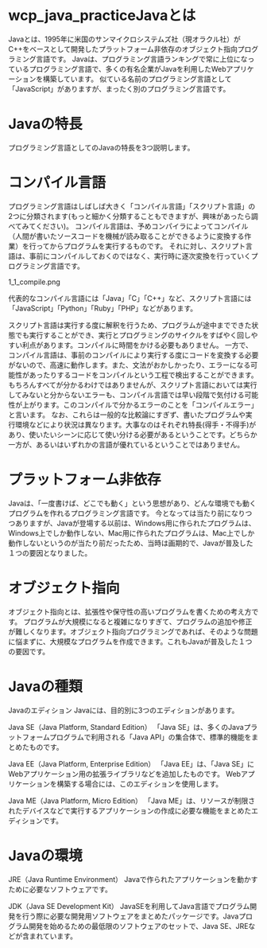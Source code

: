 # wcp_java_practiceJavaとは
Javaとは、1995年に米国のサンマイクロシステムズ社（現オラクル社）がC++をベースとして開発したプラットフォーム非依存のオブジェクト指向プログラミング言語です。
Javaは、プログラミング言語ランキングで常に上位になっているプログラミング言語で、多くの有名企業がJavaを利用したWebアプリケーションを構築しています。
似ている名前のプログラミング言語として「JavaScript」がありますが、まったく別のプログラミング言語です。

# Javaの特長
プログラミング言語としてのJavaの特長を3つ説明します。

# コンパイル言語
プログラミング言語はしばしば大きく「コンパイル言語」「スクリプト言語」の2つに分類されます(もっと細かく分類することもできますが、興味があったら調べてみてください)。
コンパイル言語は、予めコンパイラによってコンパイル（人間が書いたソースコードを機械が読み取ることができるように変換する作業）を行ってからプログラムを実行するものです。
それに対し、スクリプト言語は、事前にコンパイルしておくのではなく、実行時に逐次変換を行っていくプログラミング言語です。

1_1_compile.png

代表的なコンパイル言語には「Java」「C」「C++」など、スクリプト言語には「JavaScript」「Python」「Ruby」「PHP」などがあります。

スクリプト言語は実行する度に解釈を行うため、プログラムが途中までできた状態でも実行することができ、実行とプログラミングのサイクルをすばやく回しやすい利点があります。コンパイルに時間をかける必要もありません。
一方で、コンパイル言語は、事前のコンパイルにより実行する度にコードを変換する必要がないので、高速に動作します。また、文法がおかしかったり、エラーになる可能性があったりするコードをコンパイルという工程で検出することができます。もちろんすべてが分かるわけではありませんが、スクリプト言語においては実行してみないと分からないエラーも、コンパイル言語では早い段階で気付ける可能性が上がります。このコンパイルで分かるエラーのことを「コンパイルエラー」と言います。
なお、これらは一般的な比較論にすぎず、書いたプログラムや実行環境などにより状況は異なります。大事なのはそれぞれ特長(得手・不得手)があり、使いたいシーンに応じて使い分ける必要があるということです。どちらか一方が、あるいはいずれかの言語が優れているということではありません。

# プラットフォーム非依存
Javaは、「一度書けば、どこでも動く」という思想があり、どんな環境でも動くプログラムを作れるプログラミング言語です。
今となっては当たり前になりつつありますが、Javaが登場する以前は、Windows用に作られたプログラムは、Windows上でしか動作しない、Mac用に作られたプログラムは、Mac上でしか動作しないというのが当たり前だったため、当時は画期的で、Javaが普及した１つの要因となりました。

# オブジェクト指向
オブジェクト指向とは、拡張性や保守性の高いプログラムを書くための考え方です。
プログラムが大規模になると複雑になりすぎて、プログラムの追加や修正が難しくなります。オブジェクト指向プログラミングであれば、そのような問題に悩まずに、大規模なプログラムを作成できます。これもJavaが普及した１つの要因です。

# Javaの種類
Javaのエディション
Javaには、目的別に3つのエディションがあります。

Java SE（Java Platform, Standard Edition）
「Java SE」は、多くのJavaプラットフォームプログラムで利用される「Java API」の集合体で、標準的機能をまとめたものです。

Java EE（Java Platform, Enterprise Edition）
「Java EE」は、「Java SE」にWebアプリケーション用の拡張ライブラリなどを追加したものです。
Webアプリケーションを構築する場合には、このエディションを使用します。

Java ME（Java Platform, Micro Edition）
「Java ME」は、リソースが制限されたデバイスなどで実行するアプリケーションの作成に必要な機能をまとめたエディションです。

# Javaの環境
JRE（Java Runtime Environment）
Javaで作られたアプリケーションを動かすために必要なソフトウェアです。

JDK（Java SE Development Kit）
JavaSEを利用してJava言語でプログラム開発を行う際に必要な開発用ソフトウェアをまとめたパッケージです。Javaプログラム開発を始めるための最低限のソフトウェアのセットで、Java SE、JREなどが含まれています。
